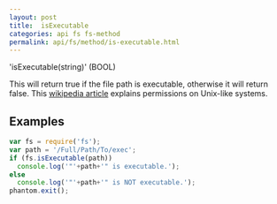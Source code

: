 ```yaml
---
layout: post
title:  isExecutable
categories: api fs fs-method
permalink: api/fs/method/is-executable.html
---
```


'isExecutable(string)' (BOOL)

This will return true if the file path is executable, otherwise it will return false.
This [wikipedia article](http://en.wikipedia.org/wiki/File_system_permissions#Permissions) explains permissions on Unix-like systems.

## Examples

```javascript
var fs = require('fs');
var path = '/Full/Path/To/exec';
if (fs.isExecutable(path))
  console.log('"'+path+'" is executable.');
else
  console.log('"'+path+'" is NOT executable.');
phantom.exit();
```








